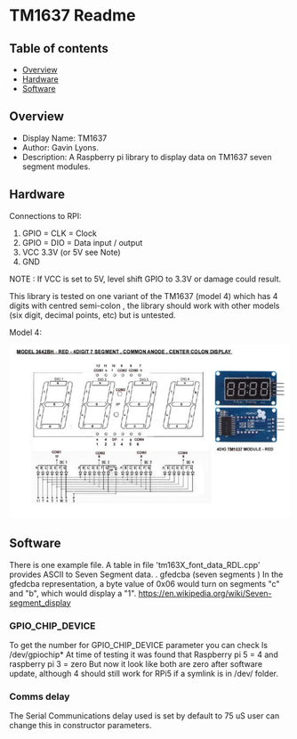 # TM1637 Readme

## Table of contents

  * [Overview](#overview)
  * [Hardware](#hardware)
  * [Software](#software)

## Overview

* Display Name: TM1637
* Author: Gavin Lyons.
* Description: A Raspberry pi library to display data on TM1637 seven segment modules.

## Hardware

Connections to RPI:

1. GPIO  = CLK  = Clock
2. GPIO = DIO = Data input / output
3. VCC 3.3V (or 5V see Note)
4. GND


NOTE : If VCC is set to 5V, level shift GPIO to 3.3V or damage could result.

This library is tested on one variant of the TM1637 (model 4)
which has 4 digits with centred semi-colon , the library should work with other models
(six digit, decimal points, etc) but is untested.


Model 4: 

[![ model4 ](https://github.com/gavinlyonsrepo/pic_16F1619_projects/blob/master/images/tm1637.jpg)](https://github.com/gavinlyonsrepo/pic_16F1619_projects/blob/master/images/tm1637.jpg)


## Software

There is one example file. A table in file 'tm163X_font_data_RDL.cpp' provides ASCII to Seven Segment data.
. gfedcba (seven segments ) In the gfedcba representation,
a byte value of 0x06 would turn on segments "c" and "b",
which would display a "1". https://en.wikipedia.org/wiki/Seven-segment_display

### GPIO_CHIP_DEVICE

To get the number for GPIO_CHIP_DEVICE parameter you can check ls /dev/gpiochip*
At time of testing it was found that Raspberry pi 5 = 4 and raspberry pi 3 = zero 
But now it look like both are zero after software update, although 4 should still work for RPi5 
if a symlink is in /dev/ folder.

### Comms delay

The Serial Communications delay used is set by default to 75 uS user can change this in constructor parameters.
